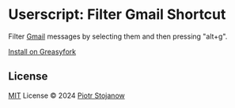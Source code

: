 # Userscript: Filter Gmail Shortcut

Filter [Gmail](https://mail.google.com/mail/u/0/) messages by selecting them and then pressing "alt+g".

[Install on Greasyfork](https://greasyfork.org/en/scripts/496468-filter-gmail-shortcut)

## License

[MIT](./LICENSE) License © 2024 [Piotr Stojanow](https://github.com/psto)
